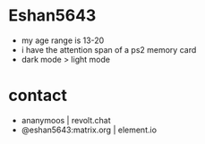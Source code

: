 # Eshan5643
- my age range is 13-20
- i have the attention span of a ps2 memory card
- dark mode > light mode

# contact
- ananymoos | revolt.chat
- @eshan5643:matrix.org | element.io
